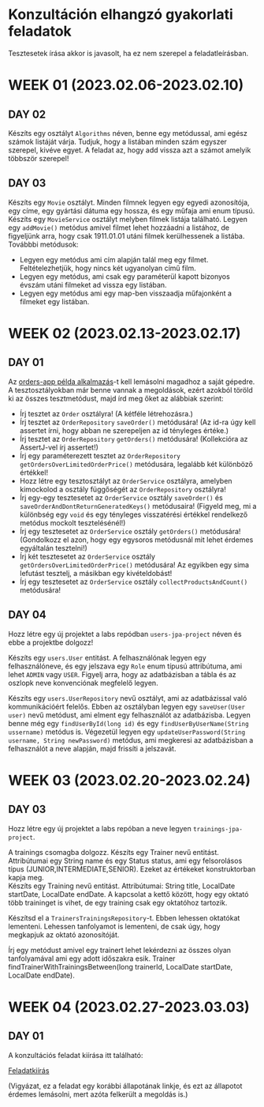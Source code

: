 # Konzultáción elhangzó gyakorlati feladatok

Tesztesetek írása akkor is javasolt, ha ez nem szerepel a feladatleírásban.

# WEEK 01 (2023.02.06-2023.02.10)

## DAY 02

Készíts egy osztályt `Algorithms` néven, benne egy metódussal, ami egész számok listáját várja.
Tudjuk, hogy a listában minden szám egyszer szerepel, kivéve egyet. A feladat az, hogy add vissza
azt a számot amelyik többször szerepel!

## DAY 03

Készíts egy `Movie` osztályt. Minden filmnek legyen egy egyedi azonosítója, egy címe, egy gyártási dátuma 
egy hossza, és egy műfaja ami enum típusú.  
Készíts egy `MovieService` osztályt melyben filmek listája található. 
Legyen egy `addMovie()` metódus amivel filmet lehet hozzáadni a listához, de figyeljünk arra, hogy csak 1911.01.01
utáni filmek kerülhessenek a listába.  
Továbbbi metódusok:
- Legyen egy metódus ami cím alapján talál meg egy filmet. Feltételezhetjük, hogy nincs két ugyanolyan című film. 
- Legyen egy metódus, ami csak egy paraméterül kapott bizonyos évszám utáni filmeket ad vissza egy listában. 
- Legyen egy metódus ami egy map-ben visszaadja műfajonként a filmeket egy listában. 

# WEEK 02 (2023.02.13-2023.02.17)

## DAY 01

Az [orders-app példa alkalmazás](https://github.com/Strukturavaltas3-Halado-Java/java-strukturavalto3-halado/tree/main/lab-solutions/consultation_w02d01/orders-app)-t kell 
lemásolni magadhoz a saját gépedre. A tesztosztályokban már benne vannak a megoldások, ezért azokból töröld ki az összes tesztmetódust, 
majd írd meg őket az alábbiak szerint:

* Írj tesztet az `Order` osztályra! (A kétféle létrehozásra.)
* Írj tesztet az `OrderRepository` `saveOrder()` metódusára! (Az id-ra úgy kell assertet írni, hogy abban ne szerepeljen az id tényleges értéke.)
* Írj tesztet az `OrderRepository` `getOrders()` metódusára! (Kollekcióra az AssertJ-vel írj assertet!)
* Írj egy paraméterezett tesztet az `OrderRepository` `getOrdersOverLimitedOrderPrice()` metódusára,
  legalább két különböző értékkel! 
* Hozz létre egy tesztosztályt az `OrderService` osztályra, amelyben kimockolod a osztály függőségét az `OrderRepository`
  osztályra!
* Írj egy-egy tesztesetet az `OrderService` osztály `saveOrder()` és `saveOrderAndDontReturnGeneratedKeys()` metódusaira! 
  (Figyeld meg, mi a különbség egy `void` és egy tényleges visszatérési értékkel rendelkező metódus mockolt tesztelésénél!)
* Írj egy tesztesetet az `OrderService` osztály `getOrders()` metódusára! (Gondolkozz el azon, hogy egy egysoros metódusnál mit lehet érdemes egyáltalán tesztelni!)
* Írj két tesztesetet az `OrderService` osztály `getOrdersOverLimitedOrderPrice()` metódusára! Az egyikben
  egy sima lefutást tesztelj, a másikban egy kivételdobást! 
* Írj egy tesztesetet az `OrderService` osztály `collectProductsAndCount()` metódusára!



## DAY 04

Hozz létre egy új projektet a labs repódban `users-jpa-project` néven és ebbe a projektbe dolgozz!

Készíts egy `users.User` entitást. A felhasználónak legyen egy felhasználóneve, és egy jelszava egy `Role` enum típusú attribútuma, ami
lehet `ADMIN` vagy `USER`. Figyelj arra, hogy az adatbázisban a tábla és az oszlopk neve konvenciónak megfelelő legyen.

Készíts egy `users.UserRepository` nevű osztályt, ami az adatbázissal való kommunikációért felelős.
Ebben az osztályban legyen egy `saveUser(User user)` nevű metódust, ami elment egy felhasználót az adatbázisba. 
Legyen benne még egy `findUserById(long id)` és egy `findUserByUserName(String ussername)` metódus is. 
Végezetül legyen egy `updateUserPassword(String username, String newPassword)` metódus, ami megkeresi az adatbázisban
a felhasználót a neve alapján, majd frissíti a jelszavát. 


# WEEK 03 (2023.02.20-2023.02.24)

## DAY 03

Hozz létre egy új projektet a labs repóban a neve legyen `trainings-jpa-project`.

A trainings csomagba dolgozz. Készíts egy Trainer nevű entitást. Attribútumai egy String name és egy Status status, ami egy felsorolásos típus (JUNIOR,INTERMEDIATE,SENIOR). Ezeket az értékeket konstruktorban kapja meg.  
Készíts egy Training nevű entitást. Attribútumai: String title, LocalDate startDate, LocalDate endDate. A kapcsolat a kettő között, 
hogy egy oktató több traininget is vihet, de egy training csak egy oktatóhoz tartozik.

Készítsd el a `TrainersTrainingsRepository`-t. Ebben lehessen oktatókat lementeni. Lehessen tanfolyamot is
lementeni, de csak úgy, hogy megkapjuk az oktató azonosítóját.  

Írj egy metódust amivel egy trainert lehet lekérdezni az összes olyan tanfolyamával ami egy adott időszakra esik.
Trainer findTrainerWithTrainingsBetween(long trainerId, LocalDate startDate, LocalDate endDate).

# WEEK 04 (2023.02.27-2023.03.03)

## DAY 01

A konzultációs feladat kiírása itt található:

[Feladatkiírás](https://github.com/Strukturavaltas3-Halado-Java/java-strukturavalto3-halado/tree/dbbe3413b001bcad76bf1a865d55800b10ccc3f9/lab-solutions/consultation_w04d01)

(Vigyázat, ez a feladat egy korábbi állapotának linkje, és ezt az állapotot érdemes lemásolni, mert azóta felkerült a megoldás is.)